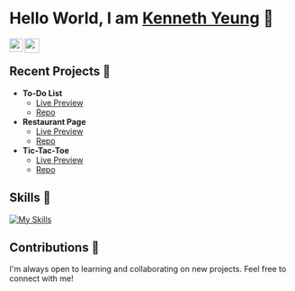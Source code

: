 # Hello World, I am [Kenneth Yeung](https://www.linkedin.com/in/kenneth-yeung/) 👋
<a href="https://www.linkedin.com/in/kenneth-yeung/">
  <img align="left" width="24px" src="https://cdn.simpleicons.org/linkedin"  />
</a>
<a href="mailto:kyeung36220@gmail.com">
  <img align="left" width="26px" src="https://cdn.simpleicons.org/gmail" />
</a>  
<br />

## Recent Projects 🚀
* **To-Do List** 
  * [Live Preview](https://kyeung36220.github.io/todo-list/)
  * [Repo](https://github.com/kyeung36220/todo-list)
* **Restaurant Page** 
  * [Live Preview](https://kyeung36220.github.io/restaurant-page/)
  * [Repo](https://github.com/kyeung36220/restaurant-page)
* **Tic-Tac-Toe** 
  * [Live Preview](https://kyeung36220.github.io/tic-tac-toe/)
  * [Repo](https://github.com/kyeung36220/tic-tac-toe)
 
## Skills 🎯
[![My Skills](https://skillicons.dev/icons?i=html,css,js,py,c,npm,webpack,git,github)](https://skillicons.dev)

## Contributions 🤝
I'm always open to learning and collaborating on new projects. Feel free to connect with me!
